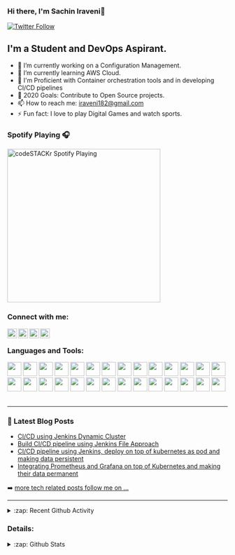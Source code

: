 <!--
**Sachiniraveni/Sachiniraveni** is a ✨ _special_ ✨ repository because its `README.md` (this file) appears on your GitHub profile.

Here are some ideas to get you started:

- 🔭 I’m currently working on ...
- 🌱 I’m currently learning ...
- 👯 I’m looking to collaborate on ...
- 🤔 I’m looking for help with ...
- 💬 Ask me about ...
- 📫 How to reach me: ...
- 😄 Pronouns: ...
- ⚡ Fun fact: ...
-->
### Hi there, I'm Sachin Iraveni👋

[![Twitter Follow](https://img.shields.io/twitter/follow/Code__blooded_?color=1DA1F2&logo=twitter&style=for-the-badge)](https://twitter.com/intent/follow?original_referer=https%3A%2F%2Fgithub.com%2FcodeSTACKr&screen_name=Code__blooded_)

## I'm a Student and DevOps Aspirant.

- 🔭 I’m currently working on a Configuration Management.
- 🌱 I’m currently learning AWS Cloud.
- 👯 I'm Proficient with Container orchestration tools and in developing CI/CD pipelines
- 🥅 2020 Goals: Contribute to Open Source projects.
- 📫 How to reach me: iraveni182@gmail.com
- ⚡ Fun fact: I love to play Digital Games and watch sports.

### Spotify Playing 🎧
[<img src="https://now-playing-codestackr.vercel.app/api/spotify-playing" alt="codeSTACKr Spotify Playing" width="350" />](https://open.spotify.com/user/emzqr1jmqa8llh49rakqlo868)

### Connect with me:


[<img align="left" alt="codeSTACKr | Medium" width="22px" src="https://cdn.jsdelivr.net/npm/simple-icons@v3/icons/medium.svg" />][Medium]
[<img align="left" alt="codeSTACKr | Twitter" width="22px" src="https://cdn.jsdelivr.net/npm/simple-icons@v3/icons/twitter.svg" />][twitter]
[<img align="left" alt="codeSTACKr | LinkedIn" width="22px" src="https://cdn.jsdelivr.net/npm/simple-icons@v3/icons/linkedin.svg" />][linkedin]
[<img align="left" alt="codeSTACKr | Instagram" width="22px" src="https://cdn.jsdelivr.net/npm/simple-icons@v3/icons/instagram.svg" />][instagram]

<br />

### Languages and Tools:

<img height="32" width="32" src="https://cdn.jsdelivr.net/npm/simple-icons@v3/icons/Kubernetes.svg" />
<img height="32" width="32" src="https://unpkg.com/simple-icons@v3/icons/Kubernetes.svg" />
<img height="32" width="32" src="https://cdn.jsdelivr.net/npm/simple-icons@v3/icons/Jenkins.svg" />
<img height="32" width="32" src="https://unpkg.com/simple-icons@v3/icons/Jenkins.svg" />

<img height="32" width="32" src="https://cdn.jsdelivr.net/npm/simple-icons@v3/icons/Docker.svg" />
<img height="32" width="32" src="https://unpkg.com/simple-icons@v3/icons/Docker.svg" />

<img height="32" width="32" src="https://cdn.jsdelivr.net/npm/simple-icons@v3/icons/Git.svg" />
<img height="32" width="32" src="https://unpkg.com/simple-icons@v3/icons/Git.svg" />

<img height="32" width="32" src="https://cdn.jsdelivr.net/npm/simple-icons@v3/icons/Ansible.svg" />
<img height="32" width="32" src="https://unpkg.com/simple-icons@v3/icons/Ansible.svg" />

<img height="32" width="32" src="https://cdn.jsdelivr.net/npm/simple-icons@v3/icons/#EE0000.svg" />
<img height="32" width="32" src="https://unpkg.com/simple-icons@v3/icons/#EE0000.svg" />

<img height="32" width="32" src="https://cdn.jsdelivr.net/npm/simple-icons@v3/icons/MySQL.svg" />
<img height="32" width="32" src="https://unpkg.com/simple-icons@v3/icons/MySQL.svg" />

<img height="32" width="32" src="https://cdn.jsdelivr.net/npm/simple-icons@v3/icons/Google cLoud.svg" />
<img height="32" width="32" src="https://unpkg.com/simple-icons@v3/icons/Google cLoud.svg" />

<img height="32" width="32" src="https://cdn.jsdelivr.net/npm/simple-icons@v3/icons/Linux.svg" />
<img height="32" width="32" src="https://unpkg.com/simple-icons@v3/icons/Linux.svg" />

<img height="32" width="32" src="https://cdn.jsdelivr.net/npm/simple-icons@v3/icons/Java.svg" />
<img height="32" width="32" src="https://unpkg.com/simple-icons@v3/icons/Java.svg" />


<img height="32" width="32" src="https://cdn.jsdelivr.net/npm/simple-icons@v3/icons/Grafana.svg" />
<img height="32" width="32" src="https://unpkg.com/simple-icons@v3/icons/Grafana.svg" />

<img height="32" width="32" src="https://cdn.jsdelivr.net/npm/simple-icons@v3/icons/Prometheus.svg" />
<img height="32" width="32" src="https://unpkg.com/simple-icons@v3/icons/Prometheus.svg" />

<img height="32" width="32" src="https://cdn.jsdelivr.net/npm/simple-icons@v3/icons/Elasticsearch.svg" />
<img height="32" width="32" src="https://unpkg.com/simple-icons@v3/icons/Elasticsearch.svg" />

<img height="32" width="32" src="https://cdn.jsdelivr.net/npm/simple-icons@v3/icons/Python.svg" />
<img height="32" width="32" src="https://unpkg.com/simple-icons@v3/icons/Python.svg" />




<br />
<br />

---


### 📕 Latest Blog Posts

<!-- BLOG-POST-LIST:START -->
- [CI/CD using Jenkins Dynamic Cluster](https://medium.com/@code_.blooded/ci-cd-using-jenkins-dynamic-cluster-6668a2c9ec81)
- [Build CI/CD pipeline using Jenkins File Approach](https://medium.com/@code_.blooded/build-ci-cd-pipeline-using-jenkins-file-approach-4125b9a0653c)
- [CI/CD pipeline using Jenkins, deploy on top of kubernetes as pod and making data persistent](https://medium.com/@code_.blooded/ci-cd-pipeline-using-jenkins-deploy-on-top-of-kubernetes-as-pod-and-making-data-persistent-671cccebb71f)
- [Integrating Prometheus and Grafana on top of Kubernetes and making their data permanent](https://www.linkedin.com/pulse/integrati-prometheus-grafana-top-kubernetes-making-data-iraveni/?trackingId=UjRSenVVRXuiE8ol2Jxj8A%3D%3D)
<!-- BLOG-POST-LIST:END -->

➡️ [more tech related posts follow me on ...](https://www.linkedin.com/in/sachin-iraveni-949ab6148/)

---

<details>
  <summary>:zap: Recent Github Activity</summary>
  
<!--START_SECTION:activity-->
1. ❗️ Closed issue [#1](https://github.com//codeSTACKr/codestackr-vscode-theme/issues/1) in [codeSTACKr/codestackr-vscode-theme](https://github.com//codeSTACKr/codestackr-vscode-theme)
2. 🎉 Merged PR [#2](https://github.com//codeSTACKr/codestackr-vscode-theme/pull/2) in [codeSTACKr/codestackr-vscode-theme](https://github.com//codeSTACKr/codestackr-vscode-theme)
3. 🗣 Commented on [#1](https://github.com//codeSTACKr/codestackr-vscode-theme/issues/1) in [codeSTACKr/codestackr-vscode-theme](https://github.com//codeSTACKr/codestackr-vscode-theme)
4. 💪 Opened PR [#6](https://github.com//colbyfayock/50-projects-for-react-and-the-static-web/pull/6) in [colbyfayock/50-projects-for-react-and-the-static-web](https://github.com//colbyfayock/50-projects-for-react-and-the-static-web)
5. 🗣 Commented on [#249](https://github.com//abhisheknaiidu/awesome-github-profile-readme/issues/249) in [abhisheknaiidu/awesome-github-profile-readme](https://github.com//abhisheknaiidu/awesome-github-profile-readme)
<!--END_SECTION:activity-->

</details>

### Details:
<details>
  <summary>:zap: Github Stats</summary>

  <img align="left" alt="codeSTACKr's Github Stats" src="https://github-readme-stats.codestackr.vercel.app/api?username=codeSTACKr&show_icons=true&hide_border=true" />

</details>

[twitter]: https://twitter.com/Code__blooded_
[instagram]: https://www.instagram.com/code_.blooded/
[linkedin]: https://www.linkedin.com/in/sachin-iraveni-949ab6148/
[Medium]: https://medium.com/@code_.blooded




